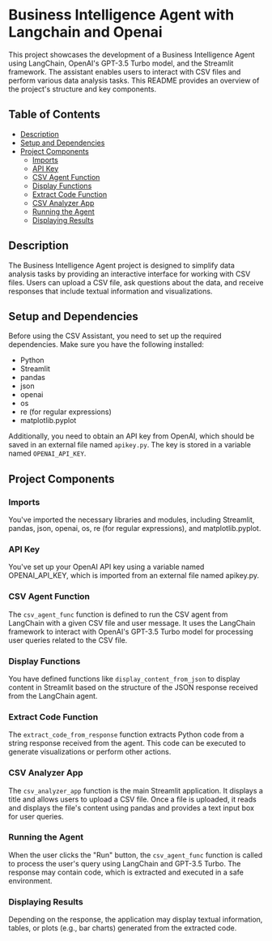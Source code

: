 # Business Intelligence Agent with Langchain and Openai

This project showcases the development of a Business Intelligence Agent using LangChain, OpenAI's GPT-3.5 Turbo model, and the Streamlit framework. The assistant enables users to interact with CSV files and perform various data analysis tasks. This README provides an overview of the project's structure and key components.

## Table of Contents
- [Description](#description)
- [Setup and Dependencies](#setup-and-dependencies)
- [Project Components](#project-components)
  - [Imports](#imports)
  - [API Key](#api-key)
  - [CSV Agent Function](#csv-agent-function)
  - [Display Functions](#display-functions)
  - [Extract Code Function](#extract-code-function)
  - [CSV Analyzer App](#csv-analyzer-app)
  - [Running the Agent](#running-the-agent)
  - [Displaying Results](#displaying-results)

## Description

The Business Intelligence Agent project is designed to simplify data analysis tasks by providing an interactive interface for working with CSV files. Users can upload a CSV file, ask questions about the data, and receive responses that include textual information and visualizations.

## Setup and Dependencies

Before using the CSV Assistant, you need to set up the required dependencies. Make sure you have the following installed:

- Python
- Streamlit
- pandas
- json
- openai
- os
- re (for regular expressions)
- matplotlib.pyplot

Additionally, you need to obtain an API key from OpenAI, which should be saved in an external file named `apikey.py`. The key is stored in a variable named `OPENAI_API_KEY`.


## Project Components

### Imports

You've imported the necessary libraries and modules, including Streamlit, pandas, json, openai, os, re (for regular expressions), and matplotlib.pyplot.

### API Key

You've set up your OpenAI API key using a variable named OPENAI_API_KEY, which is imported from an external file named apikey.py.

### CSV Agent Function

The `csv_agent_func` function is defined to run the CSV agent from LangChain with a given CSV file and user message. It uses the LangChain framework to interact with OpenAI's GPT-3.5 Turbo model for processing user queries related to the CSV file.

### Display Functions

You have defined functions like `display_content_from_json` to display content in Streamlit based on the structure of the JSON response received from the LangChain agent.

### Extract Code Function

The `extract_code_from_response` function extracts Python code from a string response received from the agent. This code can be executed to generate visualizations or perform other actions.

### CSV Analyzer App

The `csv_analyzer_app` function is the main Streamlit application. It displays a title and allows users to upload a CSV file. Once a file is uploaded, it reads and displays the file's content using pandas and provides a text input box for user queries.

### Running the Agent

When the user clicks the "Run" button, the `csv_agent_func` function is called to process the user's query using LangChain and GPT-3.5 Turbo. The response may contain code, which is extracted and executed in a safe environment.

### Displaying Results

Depending on the response, the application may display textual information, tables, or plots (e.g., bar charts) generated from the extracted code.

